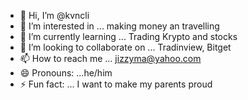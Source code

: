 - 👋 Hi, I’m @kvncli
- 👀 I’m interested in ... making money an travelling
- 🌱 I’m currently learning ... Trading Krypto and stocks
- 💞️ I’m looking to collaborate on ... Tradinview, Bitget
- 📫 How to reach me ... jizzyma@yahoo.com
- 😄 Pronouns: ...he/him
- ⚡ Fun fact: ... I want to make my parents proud

<!---
kvncli/kvncli is a ✨ special ✨ repository because its `README.md` (this file) appears on your GitHub profile.
You can click the Preview link to take a look at your changes.
--->

